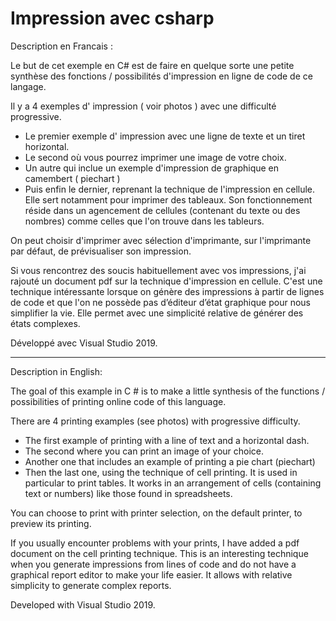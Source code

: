 # Impression avec csharp
Description en Francais : 

Le but de cet exemple en C# est de faire en quelque sorte une petite synthèse des fonctions / possibilités d'impression en ligne de code de ce langage.

Il y a 4 exemples d' impression ( voir photos ) avec une difficulté progressive.
- Le premier exemple d' impression avec une ligne de texte et un tiret horizontal.
- Le second où vous pourrez imprimer une image de votre choix.
- Un autre qui inclue un exemple d'impression de graphique en camembert ( piechart )
- Puis enfin le dernier, reprenant la technique de l'impression en cellule. Elle sert notamment pour imprimer des tableaux. Son fonctionnement réside dans un agencement de cellules (contenant du texte ou des nombres) comme celles que l'on trouve dans les tableurs.

On peut choisir d'imprimer avec sélection d'imprimante, sur l'imprimante par défaut, de prévisualiser son impression.

Si vous rencontrez des soucis habituellement avec vos impressions, j'ai rajouté un document pdf sur la technique d'impression en cellule.
C'est une technique intéressante lorsque on génère des impressions à partir de lignes de code et que l'on ne possède pas d’éditeur d’état graphique pour nous simplifier la vie.
Elle permet avec une simplicité relative de générer des états complexes.

Développé avec Visual Studio 2019.

------

Description in English: 

The goal of this example in C # is to make a little synthesis of the functions / possibilities of printing online code of this language.

There are 4 printing examples (see photos) with progressive difficulty.
- The first example of printing with a line of text and a horizontal dash.
- The second where you can print an image of your choice.
- Another one that includes an example of printing a pie chart (piechart)
- Then the last one, using the technique of cell printing. It is used in particular to print tables. It works in an arrangement of cells (containing text or numbers) like those found in spreadsheets.

You can choose to print with printer selection, on the default printer, to preview its printing.

If you usually encounter problems with your prints, I have added a pdf document on the cell printing technique.
This is an interesting technique when you generate impressions from lines of code and do not have a graphical report editor to make your life easier.
It allows with relative simplicity to generate complex reports.

Developed with Visual Studio 2019.
